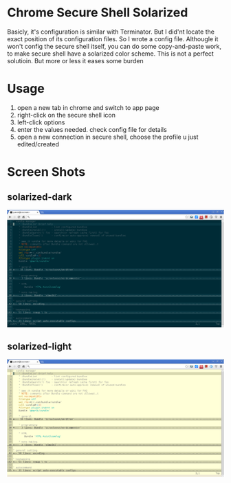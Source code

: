 # Chrome Secure Shell Solarized

Basicly, it's configuration is similar with Terminator. But I did'nt
locate the exact position of its configuration files. So I wrote a
config file. Althougle it won't config the secure shell itself, you
can do some copy-and-paste work, to make secure shell have a
solarized color scheme. This is not a perfect solutioin. But more
or less it eases some burden

# Usage

1. open a new tab in chrome and switch to app page
2. right-click on the secure shell icon
3. left-click options
4. enter the values needed. check config file for details
5. open a new connection in secure shell, choose the profile u just edited/created

# Screen Shots

## solarized-dark

![solarized-dark](./screenshot-dark.png)

## solarized-light

![solarized-light](./screenshot-light.png)
